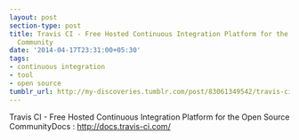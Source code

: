 ```yaml
---
layout: post
section-type: post
title: Travis CI - Free Hosted Continuous Integration Platform for the Open Source
  Community
date: '2014-04-17T23:31:00+05:30'
tags:
- continuous integration
- tool
- open source
tumblr_url: http://my-discoveries.tumblr.com/post/83061349542/travis-ci-free-hosted-continuous-integration
---
```

Travis CI - Free Hosted Continuous Integration Platform for the Open Source CommunityDocs : http://docs.travis-ci.com/
